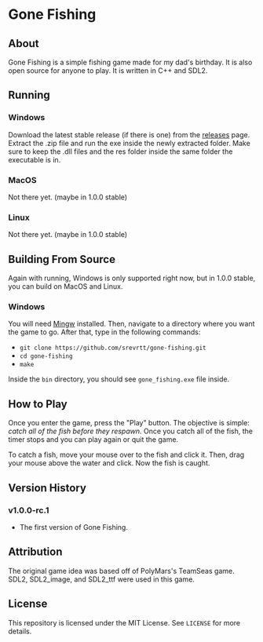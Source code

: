 # Gone Fishing

## **About**

Gone Fishing is a simple fishing game made for my dad's birthday. It is also open source for anyone to play. It is written in C++ and SDL2.

## **Running**

### **Windows**

Download the latest stable release (if there is one) from the [releases](https://github.com/srevrtt/gone-fishing/releases/) page. Extract the .zip file and run the exe inside the newly extracted folder. Make sure to keep the .dll files and the res folder inside the same folder the executable is in.

### **MacOS**

Not there yet. (maybe in 1.0.0 stable)

### **Linux**

Not there yet. (maybe in 1.0.0 stable)

## **Building From Source**

Again with running, Windows is only supported right now, but in 1.0.0 stable, you can build on MacOS and Linux.

### **Windows**

You will need [Mingw](https://www.mingw-w64.org/downloads/) installed. Then, navigate to a directory where you want the game to go. After that, type in the following commands:

- `git clone https://github.com/srevrtt/gone-fishing.git`
- `cd gone-fishing`
- `make`

Inside the `bin` directory, you should see `gone_fishing.exe` file inside.

## **How to Play**

Once you enter the game, press the "Play" button. The objective is simple: _catch all of the fish before they respawn_. Once you catch all of the fish, the timer stops and you can play again or quit the game.

To catch a fish, move your mouse over to the fish and click it. Then, drag your mouse above the water and click. Now the fish is caught.

## **Version History**

### **v1.0.0-rc.1**

- The first version of Gone Fishing.

## **Attribution**

The original game idea was based off of PolyMars's TeamSeas game.
SDL2, SDL2_image, and SDL2_ttf were used in this game.

## **License**

This repository is licensed under the MIT License. See `LICENSE` for more details.
